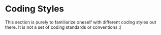 # Coding Styles

This section is purely to familiarize oneself with different coding styles out there. It is not a set of coding standards or conventions :)
